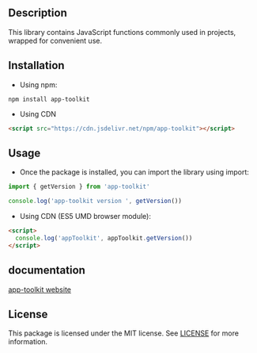 ## Description

This library contains JavaScript functions commonly used in projects, wrapped for convenient use.

## Installation

- Using npm:

```
npm install app-toolkit
```

- Using CDN

```html
<script src="https://cdn.jsdelivr.net/npm/app-toolkit"></script>
```

## Usage

- Once the package is installed, you can import the library using import:

```typescript
import { getVersion } from 'app-toolkit'

console.log('app-toolkit version ', getVersion())
```

-  Using CDN (ES5 UMD browser module):

```html
<script>
  console.log('appToolkit', appToolkit.getVersion())
</script>
```

## documentation

[app-toolkit website](https://hardy22110.github.io/app-toolkit/)

## License

This package is licensed under the MIT license. See [LICENSE](https://github.com/hardy22110/app-toolkit/blob/main/LICENSE) for more information.
